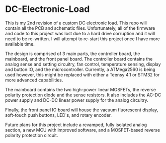 # DC-Electronic-Load

This is my 2nd revision of a custom DC electronic load. This repo will contain all the PCB and schematic files. Unfortunately, all of the firmware and code to this project was lost due to a hard drive corruption and it will need to be re-written. I will attempt to re-start this project once I have more available time. 

The design is comprised of 3 main parts, the controller board, the mainboard, and the front panel board. The controller board contains the analog sense and setting circuitry, fan control, temperature sensing, display and button IO, and the microcontroller. Currently, a ATMega2560 is being used however, this might be replaced with either a Teensy 4.1 or STM32 for more advanced capabilities. 

The mainboard contains the two high-power linear MOSFETs, the reverse polarity protection diode and the sense resistors. It also includes the AC-DC power supply and DC-DC linear power supply for the analog circuitry. 

Finally, the front panel IO board will house the vacuum fluorescent display, soft-touch push buttons, LED's, and rotary encoder.

Future plans for this project include a revamped, fully isolated analog section, a new MCU with improved software, and a MOSFET-based reverse polarity protection circuit.
